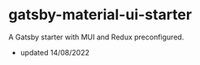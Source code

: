 # gatsby-material-ui-starter

A Gatsby starter with MUI and Redux preconfigured.

- updated 14/08/2022